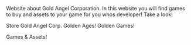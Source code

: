 Website about Gold Angel Corporation. In this website you will find games to buy and assets to your game for you whos developer! Take a look!

Store Gold Angel Corp. Golden Ages! Golden Games!

Games & Assets!

